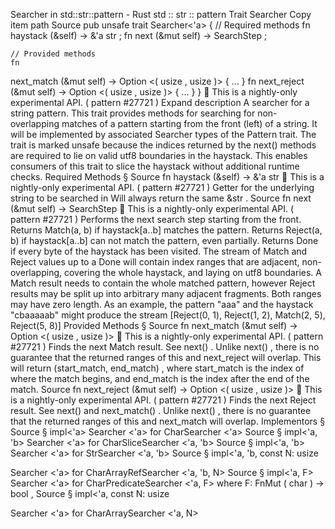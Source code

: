 Searcher in std::str::pattern - Rust
std
::
str
::
pattern
Trait
Searcher
Copy item path
Source
pub unsafe trait Searcher<'a> {
    // Required methods
    fn
haystack
(&self) -> &'a
str
;
fn
next
(&mut self) ->
SearchStep
;

    // Provided methods
    fn
next_match
(&mut self) ->
Option
<(
usize
,
usize
)> { ... }
fn
next_reject
(&mut self) ->
Option
<(
usize
,
usize
)> { ... }
}
🔬
This is a nightly-only experimental API. (
pattern
#27721
)
Expand description
A searcher for a string pattern.
This trait provides methods for searching for non-overlapping
matches of a pattern starting from the front (left) of a string.
It will be implemented by associated
Searcher
types of the
Pattern
trait.
The trait is marked unsafe because the indices returned by the
next()
methods are required to lie on valid utf8
boundaries in the haystack. This enables consumers of this trait to
slice the haystack without additional runtime checks.
Required Methods
§
Source
fn
haystack
(&self) -> &'a
str
🔬
This is a nightly-only experimental API. (
pattern
#27721
)
Getter for the underlying string to be searched in
Will always return the same
&str
.
Source
fn
next
(&mut self) ->
SearchStep
🔬
This is a nightly-only experimental API. (
pattern
#27721
)
Performs the next search step starting from the front.
Returns
Match(a, b)
if
haystack[a..b]
matches
the pattern.
Returns
Reject(a, b)
if
haystack[a..b]
can
not match the pattern, even partially.
Returns
Done
if every byte of the haystack has
been visited.
The stream of
Match
and
Reject
values up to a
Done
will contain index ranges that are adjacent, non-overlapping,
covering the whole haystack, and laying on utf8 boundaries.
A
Match
result needs to contain the whole matched
pattern, however
Reject
results may be split up
into arbitrary many adjacent fragments. Both ranges may have zero length.
As an example, the pattern
"aaa"
and the haystack
"cbaaaaab"
might produce the stream
[Reject(0, 1), Reject(1, 2), Match(2, 5), Reject(5, 8)]
Provided Methods
§
Source
fn
next_match
(&mut self) ->
Option
<(
usize
,
usize
)>
🔬
This is a nightly-only experimental API. (
pattern
#27721
)
Finds the next
Match
result. See
next()
.
Unlike
next()
, there is no guarantee that the returned ranges
of this and
next_reject
will overlap. This will return
(start_match, end_match)
, where start_match is the index of where
the match begins, and end_match is the index after the end of the match.
Source
fn
next_reject
(&mut self) ->
Option
<(
usize
,
usize
)>
🔬
This is a nightly-only experimental API. (
pattern
#27721
)
Finds the next
Reject
result. See
next()
and
next_match()
.
Unlike
next()
, there is no guarantee that the returned ranges
of this and
next_match
will overlap.
Implementors
§
Source
§
impl<'a>
Searcher
<'a> for
CharSearcher
<'a>
Source
§
impl<'a, 'b>
Searcher
<'a> for
CharSliceSearcher
<'a, 'b>
Source
§
impl<'a, 'b>
Searcher
<'a> for
StrSearcher
<'a, 'b>
Source
§
impl<'a, 'b, const N:
usize
>
Searcher
<'a> for
CharArrayRefSearcher
<'a, 'b, N>
Source
§
impl<'a, F>
Searcher
<'a> for
CharPredicateSearcher
<'a, F>
where
    F:
FnMut
(
char
) ->
bool
,
Source
§
impl<'a, const N:
usize
>
Searcher
<'a> for
CharArraySearcher
<'a, N>